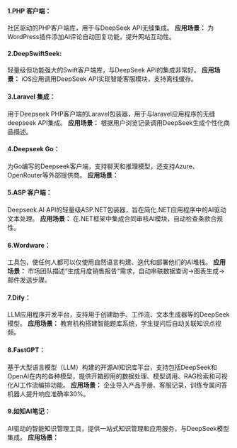 #### 1.PHP 客户端：
社区驱动的PHP客户端库，用于与DeepSeek API无缝集成。
**应用场景：**
为WordPress插件添加AI评论自动回复功能，提升网站互动性。


#### 2.DeepSwiftSeek:
轻量级但功能强大的Swift客户端库，与DeepSeek API的集成非常好。
**应用场景：**
iOS应用调用DeepSeek API实现智能客服模块，支持离线缓存。


#### 3.Laravel 集成：
用于Deepseek PHP客户端的Laravel包装器，用于与laravel应用程序的无缝deepseek API集成。
**应用场景：**
根据用户浏览记录调用DeepSeek生成个性化商品描述。



#### 4.Deepseek Go：
为Go编写的Deepseek客户端，支持聊天和推理模型，还支持Azure、OpenRouter等外部提供商。
**应用场景：**


#### 5.ASP 客户端：
Deepseek.AI API的轻量级ASP.NET包装器，旨在简化.NET应用程序中的AI驱动文本处理。
**应用场景：**
在.NET框架中集成合同审核AI模块，自动检查条款合规性。



#### 6.Wordware：
工具包，使任何人都可以仅使用自然语言构建、迭代和部署他们的AI堆栈。
**应用场景：**
市场团队描述“生成月度销售报告”需求，自动串联数据查询→图表生成→邮件发送步骤。



#### 7.Dify：
LLM应用程序开发平台，支持用于创建助手、工作流、文本生成器等的DeepSeek模型。
**应用场景：**
教育机构搭建智能题库系统，学生提问后自动关联知识点视频。




#### 8.FastGPT：
基于大型语言模型（LLM）构建的开源AI知识库平台，支持包括DeepSeek和OpenAI在内的各种模型，提供开箱即用的数据处理、模型调用、RAG检索和可视化AI工作流编排功能。
**应用场景：**
企业导入产品手册、客服记录，训练专属问答机器人提升响应准确率30%。



#### 9.如知AI笔记：
AI驱动的智能知识管理工具，提供一站式知识管理和应用服务，与DeepSeek模型集成。
**应用场景：**